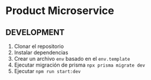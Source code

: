 # Product Microservice

## DEVELOPMENT

1. Clonar el repositorio
2. Instalar dependencias
3. Crear un archivo `env` basado en el `env.template`
4. Ejecutar migración de prisma `npx prisma migrate dev`
5. Ejecutar `npm run start:dev`